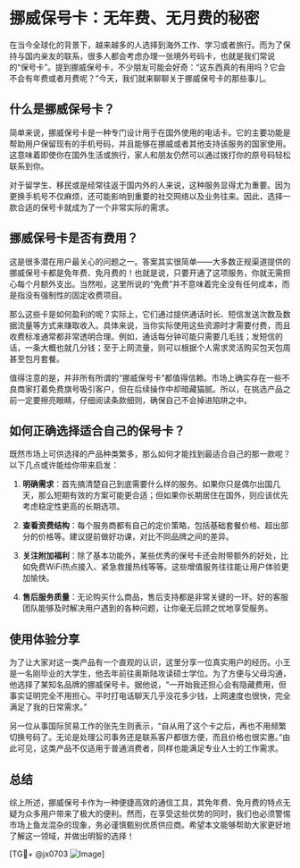 # 挪威保号卡：无年费、无月费的秘密

在当今全球化的背景下，越来越多的人选择到海外工作、学习或者旅行。而为了保持与国内亲友的联系，很多人都会考虑办理一张境外号码卡，也就是我们常说的“保号卡”。提到挪威保号卡，不少朋友可能会好奇：“这东西真的有用吗？它会不会有年费或者月费呢？”今天，我们就来聊聊关于挪威保号卡的那些事儿。

## 什么是挪威保号卡？

简单来说，挪威保号卡是一种专门设计用于在国外使用的电话卡。它的主要功能是帮助用户保留现有的手机号码，并且能够在挪威或者其他支持该服务的国家使用。这意味着即使你在国外生活或旅行，家人和朋友仍然可以通过拨打你的原号码轻松联系到你。

对于留学生、移民或是经常往返于国内外的人来说，这种服务显得尤为重要。因为更换手机号不仅麻烦，还可能影响到重要的社交网络以及业务往来。因此，选择一款合适的保号卡就成为了一个非常实际的需求。

## 挪威保号卡是否有费用？

这是很多潜在用户最关心的问题之一。答案其实很简单——大多数正规渠道提供的挪威保号卡都是免年费、免月费的！也就是说，只要开通了这项服务，你就无需担心每个月额外支出。当然啦，这里所说的“免费”并不意味着完全没有任何成本，而是指没有强制性的固定收费项目。

那么这些卡是如何盈利的呢？实际上，它们通过提供通话时长、短信发送次数及数据流量等方式来赚取收入。具体来说，当你实际使用这些资源时才需要付费，而且收费标准通常都非常透明合理。例如，通话每分钟可能只需要几毛钱；发短信的话，一条大概也就几分钱；至于上网流量，则可以根据个人需求灵活购买包天包周甚至包月套餐。

值得注意的是，并非所有所谓的“挪威保号卡”都值得信赖。市场上确实存在一些不良商家打着免费旗号吸引客户，但在后续操作中却暗藏猫腻。所以，在挑选产品之前一定要擦亮眼睛，仔细阅读条款细则，确保自己不会掉进陷阱之中。

## 如何正确选择适合自己的保号卡？

既然市场上可供选择的产品种类繁多，那么如何才能找到最适合自己的那一款呢？以下几点或许能给你带来启发：

1. **明确需求**：首先搞清楚自己到底需要什么样的服务。如果你只是偶尔出国几天，那么短期有效的方案可能更合适；但如果你长期居住在国外，则应该优先考虑稳定性更高的长期选项。
   
2. **查看资费结构**：每个服务商都有自己的定价策略，包括基础套餐价格、超出部分的价格等。建议提前做好功课，对比不同品牌之间的差异。
   
3. **关注附加福利**：除了基本功能外，某些优秀的保号卡还会附带额外的好处，比如免费WiFi热点接入、紧急救援热线等等。这些增值服务往往能让用户体验更加愉快。
   
4. **售后服务质量**：无论购买什么商品，售后支持都是非常关键的一环。好的客服团队能够及时解决用户遇到的各种问题，让你毫无后顾之忧地享受服务。

## 使用体验分享

为了让大家对这一类产品有一个直观的认识，这里分享一位真实用户的经历。小王是一名刚毕业的大学生，他去年前往奥斯陆攻读硕士学位。为了方便与父母沟通，他选择了某知名品牌的挪威保号卡。据他说，“一开始我还担心会有隐藏费用，但事实证明完全不用担心。平时打电话聊天几乎没花多少钱，上网速度也很快，完全满足了我的日常需求。”

另一位从事国际贸易工作的张先生则表示，“自从用了这个卡之后，再也不用频繁切换号码了。无论是处理公司事务还是联系客户都很方便，而且价格也很实惠。”由此可见，这类产品不仅适用于普通消费者，同样也能满足专业人士的工作需求。

## 总结

综上所述，挪威保号卡作为一种便捷高效的通信工具，其免年费、免月费的特点无疑为众多用户带来了极大的便利。然而，在享受这些优势的同时，我们也必须警惕市场上鱼龙混杂的现象，务必谨慎甄别优质供应商。希望本文能够帮助大家更好地了解这一领域，并做出明智的选择！

[TG💪+ @jx0703 ![Image](https://github.com/user-attachments/assets/dbca1d08-cadb-493c-b0ec-ad6f7a83f270)]